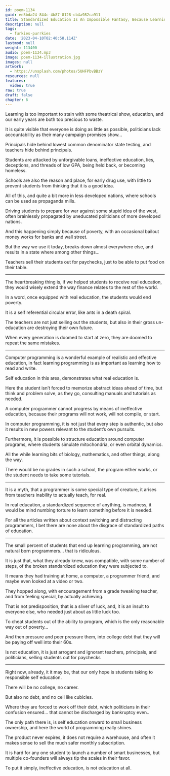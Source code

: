 ```yaml
---
id: poem-1134
guid: ee3bda24-844c-4b87-8128-cb4a982ca911
title: Standardized Education Is An Impossible Fantasy, Because Learning Requires A Unique Sequence
description: null
tags:
  - furkies-purrkies
date: '2023-04-10T02:40:58.114Z'
lastmod: null
weight: 113400
audio: poem-1134.mp3
image: poem-1134-illustration.jpg
images: null
artwork:
  - https://unsplash.com/photos/5UHFPbvBBzY
resources: null
features:
  video: true
raw: true
draft: false
chapter: 6
---
```


Learning is too important to stain with some theatrical show,
education, and our early years are both too precious to waste.

It is quite visible that everyone is doing as little as possible,
politicians lack accountability as their many campaign promises show…

Principals hide behind lowest common denominator state testing,
and teachers hide behind principals.

Students are attacked by unforgivable loans, ineffective education,
lies, deceptions, and threads of low GPA, being held back, or becoming homeless.

Schools are also the reason and place, for early drug use,
with little to prevent students from thinking that it is a good idea.

All of this, and quite a bit more in less developed nations,
where schools can be used as propaganda mills.

Driving students to prepare for war against some stupid idea of the west,
often brainlessly propagated by uneducated politicians of more developed nations.

And this happening simply because of poverty,
with an occasional bailout money works for banks and wall street.

But the way we use it today, breaks down almost everywhere else,
and results in a state where among other things…

Teachers sell their students out for paychecks,
just to be able to put food on their table.

---

The heartbreaking thing is, if we helped students to receive real education,
they would wisely extend the way finance relates to the rest of the world.

In a word, once equipped with real education,
the students would end poverty.

It is a self referential circular error,
like ants in a death spiral.

The teachers are not just selling out the students,
but also in their gross un-education are destroying their own future.

When every generation is doomed to start at zero,
they are doomed to repeat the same mistakes.

---

Computer programming is a wonderful example of realistic and effective education,
in fact learning programming is as important as learning how to read and write.

Self education in this area,
demonstrates what real education is.

Here the student isn’t forced to memorize abstract ideas ahead of time,
but think and problem solve, as they go, consulting manuals and tutorials as needed.

A computer programmer cannot progress by means of ineffective education,
because their programs will not work, will not compile, or start.

In computer programming, it is not just that every step is authentic,
but also it results in new powers relevant to the student’s own pursuits.

Furthermore, it is possible to structure education around computer programs,
where students simulate mitochondria, or even orbital dynamics.

All the while learning bits of biology, mathematics, and other things,
along the way.

There would be no grades in such a school,
the program either works, or the student needs to take some tutorials.

---

It is a myth, that a programmer is some special type of creature,
it arises from teachers inability to actually teach, for real.

In real education, a standardized sequence of anything,
is madness,
it would be mind numbing torture to learn something before it is needed.

For all the articles written about context switching and distracting programmers,
I bet there are none about the disgrace of standardized paths of education.

---

The small percent of students that end up learning programming,
are not natural born programmers… that is ridiculous.

It is just that, what they already knew, was compatible,
with some number of steps, of the broken standardized education they were subjected to.

It means they had training at home, a computer, a programmer friend,
and maybe even looked at a video or two.

They hopped along, with encouragement from a grade tweaking teacher,
and from feeling special, by actually achieving.

That is not predisposition, that is a sliver of luck, and,
it is an insult to everyone else, who needed just about as little luck too.

To cheat students out of the ability to program,
which is  the only reasonable way out of poverty…

And then pressure and peer pressure them,
into college debt that they will be paying off well into their 60s.

Is not education, it is just arrogant and ignorant teachers, principals, and politicians,
selling students out for paychecks

---

Right now, already, it it may be,
that our only hope is students taking to responsible self education.

There will be no college,
no career.

But also no debt,
and no cell like cubicles.

Where they are forced to work off their debt, which politicians in their confusion ensured…
that cannot be discharged by bankruptcy even..

The only path there is, is self education onward to small business ownership,
and here the world of programming really shines.

The product never expires, it does not require a warehouse,
and often it makes sense to sell the much safer monthly subscription.

It is hard for any one student to launch a number of smart businesses,
but multiple co-founders will always tip the scales in their favor.

To put it simply, ineffective education,
is not education at all.
